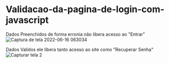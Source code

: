 # Validacao-da-pagina-de-login-com-javascript

Dados Preenchidos de forma erronia não libera acesso ao "Entrar" ![Captura de tela 2022-06-16 063034](https://user-images.githubusercontent.com/103552387/174040614-52a9b5db-b8d6-49d0-be98-9f6ac13a0ffd.png)

Dados Validos ele libera tanto acesso ao site como "Recuperar Senha" ![Capturar tela 2 ](https://user-images.githubusercontent.com/103552387/174040675-07ba0d00-29b6-4a45-92e8-762366c84e15.PNG)




